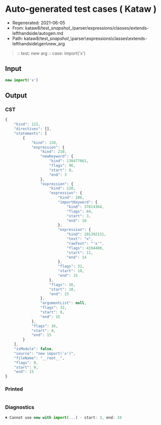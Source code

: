 # Auto-generated test cases ( Kataw )
- Regenerated: 2021-06-05
- From: kataw8/test\__snapshot__/parser/expressions/classes/extends-lefthandside/autogen.md
- Path: kataw8/test\__snapshot__\parser\expressions\classes\extends-lefthandside\gen\new_arg
> :: test: new arg
> :: case: import('x')
## Input

`````js
new import('x')
`````
## Output

### CST

```javascript
{
    "kind": 122,
    "directives": [],
    "statements": [
        {
            "kind": 120,
            "expression": {
                "kind": 210,
                "newKeyword": {
                    "kind": 138477661,
                    "flags": 96,
                    "start": 0,
                    "end": 3
                },
                "expression": {
                    "kind": 120,
                    "expression": {
                        "kind": 206,
                        "importKeyword": {
                            "kind": 37814364,
                            "flags": 64,
                            "start": 3,
                            "end": 10
                        },
                        "expression": {
                            "kind": 201392131,
                            "text": "x",
                            "rawText": "'x'",
                            "flags": 4194400,
                            "start": 11,
                            "end": 14
                        },
                        "flags": 32,
                        "start": 10,
                        "end": 15
                    },
                    "flags": 16,
                    "start": 10,
                    "end": 15
                },
                "argumentList": null,
                "flags": 32,
                "start": 0,
                "end": 15
            },
            "flags": 16,
            "start": 0,
            "end": 15
        }
    ],
    "isModule": false,
    "source": "new import('x')",
    "fileName": "__root__",
    "flags": 0,
    "start": 0,
    "end": 15
}
```

### Printed

```javascript

```

### Diagnostics

```javascript
✖ Cannot use new with import(...) - start: 3, end: 10

```


